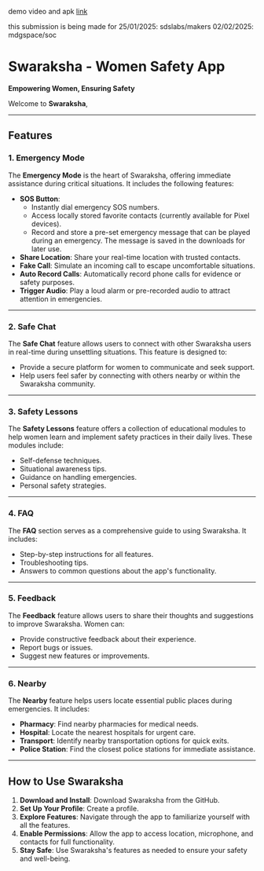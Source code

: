 
demo video and apk
[link](https://drive.google.com/drive/folders/1tcF9kYTPuwpuDDW6c6MZRZdIHEJvh25J?usp=drive_link)

this submission is being made for 
25/01/2025: sdslabs/makers
02/02/2025: mdgspace/soc


# Swaraksha - Women Safety App  
**Empowering Women, Ensuring Safety**  

Welcome to **Swaraksha**,

---

## Features  

### 1. **Emergency Mode**  
The **Emergency Mode** is the heart of Swaraksha, offering immediate assistance during critical situations. It includes the following features:  
- **SOS Button**:  
  - Instantly dial emergency SOS numbers.  
  - Access locally stored favorite contacts (currently available for Pixel devices).  
  - Record and store a pre-set emergency message that can be played during an emergency. The message is saved in the downloads for later use.  
- **Share Location**: Share your real-time location with trusted contacts.  
- **Fake Call**: Simulate an incoming call to escape uncomfortable situations.  
- **Auto Record Calls**: Automatically record phone calls for evidence or safety purposes.  
- **Trigger Audio**: Play a loud alarm or pre-recorded audio to attract attention in emergencies.  

---

### 2. **Safe Chat**  
The **Safe Chat** feature allows users to connect with other Swaraksha users in real-time during unsettling situations. This feature is designed to:  
- Provide a secure platform for women to communicate and seek support.  
- Help users feel safer by connecting with others nearby or within the Swaraksha community.  

---

### 3. **Safety Lessons**  
The **Safety Lessons** feature offers a collection of educational modules to help women learn and implement safety practices in their daily lives. These modules include:  
- Self-defense techniques.  
- Situational awareness tips.  
- Guidance on handling emergencies.  
- Personal safety strategies.  

---

### 4. **FAQ**  
The **FAQ** section serves as a comprehensive guide to using Swaraksha. It includes:  
- Step-by-step instructions for all features.  
- Troubleshooting tips.  
- Answers to common questions about the app's functionality.  

---

### 5. **Feedback**  
The **Feedback** feature allows users to share their thoughts and suggestions to improve Swaraksha. Women can:  
- Provide constructive feedback about their experience.  
- Report bugs or issues.  
- Suggest new features or improvements.  

---

### 6. **Nearby**  
The **Nearby** feature helps users locate essential public places during emergencies. It includes:  
- **Pharmacy**: Find nearby pharmacies for medical needs.  
- **Hospital**: Locate the nearest hospitals for urgent care.  
- **Transport**: Identify nearby transportation options for quick exits.  
- **Police Station**: Find the closest police stations for immediate assistance.  

---

## How to Use Swaraksha  
1. **Download and Install**: Download Swaraksha from the GitHub.  
2. **Set Up Your Profile**: Create a profile.  
3. **Explore Features**: Navigate through the app to familiarize yourself with all the features.  
4. **Enable Permissions**: Allow the app to access location, microphone, and contacts for full functionality.  
5. **Stay Safe**: Use Swaraksha's features as needed to ensure your safety and well-being.  

